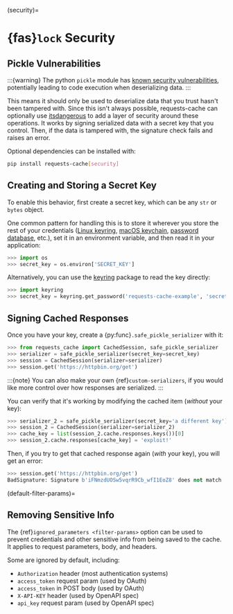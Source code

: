 (security)=
# {fas}`lock` Security

## Pickle Vulnerabilities
:::{warning}
The python `pickle` module has [known security vulnerabilities](https://docs.python.org/3/library/pickle.html),
potentially leading to code execution when deserializing data.
:::

This means it should only be used to deserialize data that you trust hasn't been tampered with.
Since this isn't always possible, requests-cache can optionally use
[itsdangerous](https://itsdangerous.palletsprojects.com) to add a layer of security around these operations.
It works by signing serialized data with a secret key that you control. Then, if the data is tampered
with, the signature check fails and raises an error.

Optional dependencies can be installed with:
```bash
pip install requests-cache[security]
```

## Creating and Storing a Secret Key
To enable this behavior, first create a secret key, which can be any `str` or `bytes` object.

One common pattern for handling this is to store it wherever you store the rest of your credentials
([Linux keyring](https://itsfoss.com/ubuntu-keyring),
[macOS keychain](https://support.apple.com/guide/mac-help/use-keychains-to-store-passwords-mchlf375f392/mac),
[password database](https://keepassxc.org), etc.),
set it in an environment variable, and then read it in your application:
```python
>>> import os
>>> secret_key = os.environ['SECRET_KEY']
```

Alternatively, you can use the [keyring](https://keyring.readthedocs.io) package to read the key
directly:
```python
>>> import keyring
>>> secret_key = keyring.get_password('requests-cache-example', 'secret_key')
```

## Signing Cached Responses
Once you have your key, create a {py:func}`.safe_pickle_serializer` with it:
```python
>>> from requests_cache import CachedSession, safe_pickle_serializer
>>> serializer = safe_pickle_serializer(secret_key=secret_key)
>>> session = CachedSession(serializer=serializer)
>>> session.get('https://httpbin.org/get')
```

:::{note}
You can also make your own {ref}`custom-serializers`, if you would like more control over how
responses are serialized.
:::

You can verify that it's working by modifying the cached item (*without* your key):
```python
>>> serializer_2 = safe_pickle_serializer(secret_key='a different key')
>>> session_2 = CachedSession(serializer=serializer_2)
>>> cache_key = list(session_2.cache.responses.keys())[0]
>>> session_2.cache.responses[cache_key] = 'exploit!'
```

Then, if you try to get that cached response again (*with* your key), you will get an error:
```python
>>> session.get('https://httpbin.org/get')
BadSignature: Signature b'iFNmzdUOSw5vqrR9Cb_wfI1EoZ8' does not match
```

(default-filter-params)=
## Removing Sensitive Info
The {ref}`ignored_parameters <filter-params>` option can be used to prevent credentials and other
sensitive info from being saved to the cache. It applies to request parameters, body, and headers.

Some are ignored by default, including:
* `Authorization` header (most authentication systems)
* `access_token` request param (used by OAuth)
* `access_token` in POST body (used by OAuth)
* `X-API-KEY` header (used by OpenAPI spec)
* `api_key` request param (used by OpenAPI spec)
